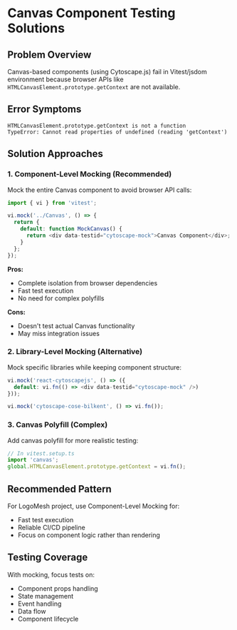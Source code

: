 
# Canvas Component Testing Solutions

## Problem Overview
Canvas-based components (using Cytoscape.js) fail in Vitest/jsdom environment because browser APIs like `HTMLCanvasElement.prototype.getContext` are not available.

## Error Symptoms
```
HTMLCanvasElement.prototype.getContext is not a function
TypeError: Cannot read properties of undefined (reading 'getContext')
```

## Solution Approaches

### 1. Component-Level Mocking (Recommended)
Mock the entire Canvas component to avoid browser API calls:

```javascript
import { vi } from 'vitest';

vi.mock('../Canvas', () => {
  return {
    default: function MockCanvas() {
      return <div data-testid="cytoscape-mock">Canvas Component</div>;
    }
  };
});
```

**Pros:**
- Complete isolation from browser dependencies
- Fast test execution
- No need for complex polyfills

**Cons:**
- Doesn't test actual Canvas functionality
- May miss integration issues

### 2. Library-Level Mocking (Alternative)
Mock specific libraries while keeping component structure:

```javascript
vi.mock('react-cytoscapejs', () => ({
  default: vi.fn(() => <div data-testid="cytoscape-mock" />)
}));

vi.mock('cytoscape-cose-bilkent', () => vi.fn());
```

### 3. Canvas Polyfill (Complex)
Add canvas polyfill for more realistic testing:

```javascript
// In vitest.setup.ts
import 'canvas';
global.HTMLCanvasElement.prototype.getContext = vi.fn();
```

## Recommended Pattern
For LogoMesh project, use Component-Level Mocking for:
- Fast test execution
- Reliable CI/CD pipeline
- Focus on component logic rather than rendering

## Testing Coverage
With mocking, focus tests on:
- Component props handling
- State management
- Event handling
- Data flow
- Component lifecycle
